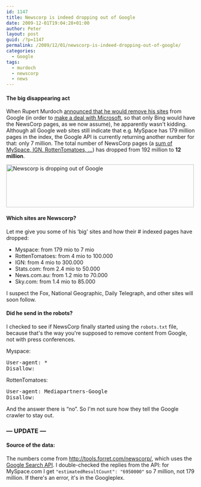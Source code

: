 ```yaml
---
id: 1147
title: Newscorp is indeed dropping out of Google
date: 2009-12-01T19:04:28+01:00
author: Peter
layout: post
guid: /?p=1147
permalink: /2009/12/01/newscorp-is-indeed-dropping-out-of-google/
categories:
  - Google
tags:
  - murdoch
  - newscorp
  - news
---
```

#### The big disappearing act

When Rupert Murdoch [announced that he would remove his sites](http://www.guardian.co.uk/media/2009/nov/09/murdoch-google) from Google (in order to [make a deal with Microsoft](http://www.wired.com/epicenter/2009/11/news-corp-microsoft-seek-to-pressure-google-into-paying-for-news/), so that only Bing would have the NewsCorp pages, as we now assume), he apparently wasn't kidding. Although all Google _web_ sites still indicate that e.g. MySpace has 179 million pages in the index, the Google API is currently returning another number for that: only 7 million. The total number of NewsCorp pages (a [sum of MySpace, IGN, RottenTomatoes, &#8230;](http://tools.forret.com/newscorp/)) has dropped from 192 million to **12 million**.

[<img  src="http://farm3.static.flickr.com/2680/4149930709_33164c5646.jpg" alt="Newscorp is dropping out of Google" width="500" height="114" />](http://www.flickr.com/photos/pforret/4149930709/ "Newscorp is dropping out of Google by Peter Forret, on Flickr")


#### Which sites are Newscorp?

Let me give you some of his &#8216;big' sites and how their # indexed pages have dropped:

  * Myspace: from 179 mio to 7 mio
  * RottenTomatoes: from 4 mio to 100.000
  * IGN: from 4 mio to 300.000
  * Stats.com: from 2.4 mio to 50.000
  * News.com.au: from 1.2 mio to 70.000
  * Sky.com: from 1.4 mio to 85.000

I suspect the Fox, National Geographic, Daily Telegraph, and other sites will soon follow.

#### Did he send in the robots?

I checked to see if NewsCorp finally started using the `robots.txt` file, because that's the way you're supposed to remove content from Google, not with press conferences.

Myspace:

<pre>User-agent: *
Disallow:</pre>

RottenTomatoes:

<pre>User-agent: Mediapartners-Google
Disallow:</pre>

And the answer there is &#8220;no&#8221;. So I'm not sure how they tell the Google crawler to stay out.

### &#8212; UPDATE &#8212;

#### Source of the data:

The numbers come from <http://tools.forret.com/newscorp/>, which uses the [Google Search API](http://code.google.com/apis/ajaxsearch/). I double-checked the replies from the API: for MySpace.com I get `"estimatedResultCount": "6950000"` so 7 million, not 179 million. If there's an error, it's in the Googleplex.
